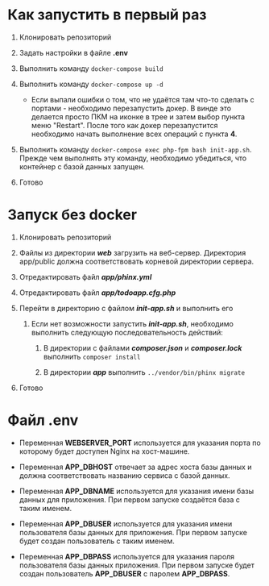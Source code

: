 # Как запустить в первый раз

1. Клонировать репозиторий

2. Задать настройки в файле **.env**

3. Выполнить команду ```docker-compose build```

4. Выполнить команду ```docker-compose up -d```

    * Если выпали ошибки о том, что не удаётся там что-то сделать с портами -
    необходимо перезапустить докер. В винде это делается просто ПКМ на иконке
    в трее и затем выбор пункта меню "Restart". После того как докер перезапустится
    необходимо начать выполнение всех операций с пункта **4**.

6. Выполнить команду ```docker-compose exec php-fpm bash init-app.sh```.
Прежде чем выполнять эту команду, необходимо убедиться, что контейнер с базой данных
запущен.

7. Готово

# Запуск без docker

1. Клонировать репозиторий

2. Файлы из директории ***web*** загрузить на веб-сервер. Директория app/public
должна соответствовать корневой директории сервера.

3. Отредактировать файл ***app/phinx.yml***

4. Отредактировать файл ***app/todoapp.cfg.php***

5. Перейти в директорию с файлом ***init-app.sh*** и выполнить его
    
    1. Если нет возможности запустить ***init-app.sh***, необходимо выполнить
    следующую последовательность действий:
        1. В директории с файлами ***composer.json*** и ***composer.lock***
        выполнить ```composer install```
        
        2. В директории ***app*** выполнить ```../vendor/bin/phinx migrate```

6. Готово

# Файл .env

* Переменная **WEBSERVER_PORT** используется для указания порта по которому
будет доступен Nginx на хост-машине.

* Переменная **APP_DBHOST** отвечает за адрес хоста базы данных и должна соответствовать
названию сервиса с базой данных.

* Переменная **APP_DBNAME** используется для указания имени базы данных для приложения.
При первом запуске создаётся база с таким именем.

* Переменная **APP_DBUSER** используется для указания имени пользователя базы данных
для приложения. При первом запуске будет создан пользователь с таким именем.

* Переменная **APP_DBPASS** используется для указания пароля пользователя базы данных
приложения. При первом запуске будет создан пользователь **APP_DBUSER** с паролем
**APP_DBPASS**.